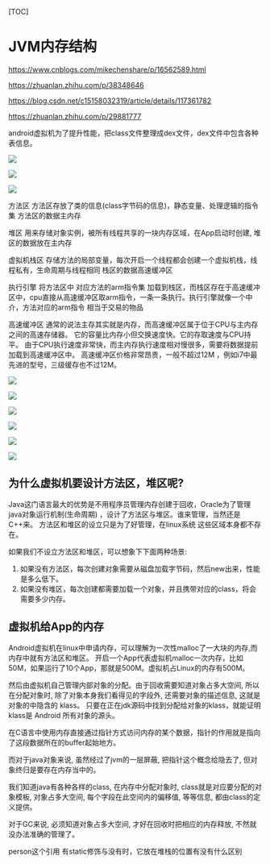 [TOC]

# JVM内存结构



https://www.cnblogs.com/mikechenshare/p/16562589.html


https://zhuanlan.zhihu.com/p/38348646


https://blog.csdn.net/c15158032319/article/details/117361782


https://zhuanlan.zhihu.com/p/29881777


android虚拟机为了提升性能，把class文件整理成dex文件，dex文件中包含各种表信息。

![](Class与dex结构1.jpg)

![](Class与dex结构2.png)

![](虚拟机本质.jpg)



方法区
方法区存放了类的信息(class字节码的信息)，静态变量、处理逻辑的指令集 方法区的数据主内存

堆区
用来存储对象实例，被所有线程共享的一块内存区域，在App启动时创建,  堆区的数据放在主内存 

虚拟机栈区
存储方法的局部变量，每次开启一个线程都会创建一个虚拟机栈，线程私有，生命周期与线程相同 栈区的数据高速缓冲区 

执行引擎
将方法区中 对应方法的arm指令集 加载到栈区，而栈区存在于高速缓冲区中，cpu直接从高速缓冲区取arm指令，一条一条执行。执行引擎就像一个中介，方法对应的arm指令 相当于交易的物品

高速缓冲区
通常的说法主存其实就是内存，而高速缓冲区属于位于CPU与主内存之间的高速存储器。
它的容量比内存小但交换速度快。它的存取速度与CPU持平。
由于CPU执行速度非常快，而主内存执行速度相对慢很多，需要将数据提前加载到高速缓冲区中。
高速缓冲区价格非常昂贵，一般不超过12M ，例如i7中最先进的型号，三级缓存也不过12M。


![](JVM内存结构.jpg)

![](JVM内存.png)

![](JVM内存模型.png)

![](JVM内存结构对应硬件1.jpg)

![](JVM内存结构对应硬件2.png)

![](JVM内存结构对应硬件3.jpg)



## 为什么虚拟机要设计方法区，堆区呢?

Java这门语言最大的优势是不用程序员管理内存创建于回收，Oracle为了管理java对象运行机制(生命周期) ，设计了方法区与堆区。谁来管理，当然还是C++来。
方法区和堆区的设立只是为了好管理，在linux系统 这些区域本身都不存在。

如果我们不设立方法区和堆区，可以想象下下面两种场景:
1. 如果没有方法区，每次创建对象需要从磁盘加载字节码，然后new出来，性能是多么低下。
2. 如果没有堆区，每次创建都需要加载一个对象，并且携带对应的class，将会需要多少内存。




## 虚拟机给App的内存

Android虚拟机在linux中申请内存，可以理解为一次性malloc了一大块的内存,而内存中就有方法区和堆区。
开启一个App代表虚拟机malloc一次内存，比如50M，如果运行了10个App，那就是500M。虚拟机占Linux的内存有500M。

然后由虚拟机自己管理内部对象的分配。由于回收需要知道对象占多大空间, 
所以在分配对象时, 除了对象本身我们看得见的字段外, 还需要对象的描述信息, 这就是对象的中隐含的 klass。
只要在正在jdk源码中找到分配给对象的klass，就能证明klass是 Android 所有对象的源头。



在C语言中使用内存直接通过指针方式访问内存的某个数据，指针的作用就是指向了这段数据所在的buffer起始地方。

而对于java对象来说, 虽然经过了jvm的一层屏蔽, 把指针这个概念给隐去了, 但对象终归是要存在内存当中的。

我们知道java有各种各样的class, 在内存中分配对象时, class就是对应要分配的对象模板, 对象占多大空间, 每个字段在此空间内的偏移值, 等等信息, 都由class的定义提供。

对于GC来说, 必须知道对象占多大空间, 才好在回收时把相应的内存释放, 不然就没办法准确的管理了。








person这个引用  有static修饰与没有时，它放在堆栈的位置有没有什么区别




